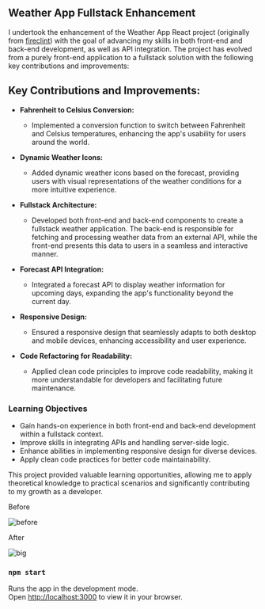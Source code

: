 ## Weather App Fullstack Enhancement

I undertook the enhancement of the Weather App React project (originally from [fireclint](https://github.com/fireclint/weather-app-react)) with the goal of advancing my skills in both front-end and back-end development, as well as API integration. The project has evolved from a purely front-end application to a fullstack solution with the following key contributions and improvements:

## Key Contributions and Improvements:

- **Fahrenheit to Celsius Conversion:**
  - Implemented a conversion function to switch between Fahrenheit and Celsius temperatures, enhancing the app's usability for users around the world.

- **Dynamic Weather Icons:**
  - Added dynamic weather icons based on the forecast, providing users with visual representations of the weather conditions for a more intuitive experience.

- **Fullstack Architecture:**
  - Developed both front-end and back-end components to create a fullstack weather application. The back-end is responsible for fetching and processing weather data from an external API, while the front-end presents this data to users in a seamless and interactive manner.

- **Forecast API Integration:**
  - Integrated a forecast API to display weather information for upcoming days, expanding the app's functionality beyond the current day.

- **Responsive Design:**
  - Ensured a responsive design that seamlessly adapts to both desktop and mobile devices, enhancing accessibility and user experience.

- **Code Refactoring for Readability:**
  - Applied clean code principles to improve code readability, making it more understandable for developers and facilitating future maintenance.

### Learning Objectives

- Gain hands-on experience in both front-end and back-end development within a fullstack context.
- Improve skills in integrating APIs and handling server-side logic.
- Enhance abilities in implementing responsive design for diverse devices.
- Apply clean code practices for better code maintainability.

This project provided valuable learning opportunities, allowing me to apply theoretical knowledge to practical scenarios and significantly contributing to my growth as a developer.

Before


![before](https://github.com/Zereis/Weather-app-react/assets/62556785/aca3144c-c7ab-422d-9547-8f2b7788bcea)


After


![big](https://github.com/Zereis/Weather-app-react/assets/62556785/551815dc-ea1b-4b80-9431-fee2c9c8b559)


### `npm start`

Runs the app in the development mode.\
Open [http://localhost:3000](http://localhost:3000) to view it in your browser.



